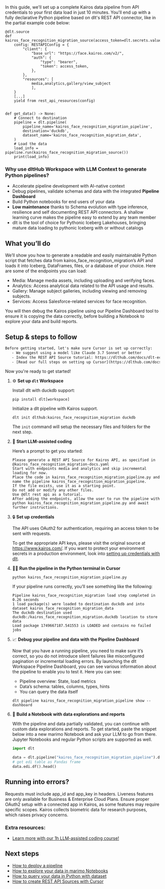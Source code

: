In this guide, we'll set up a complete Kairos data pipeline from API credentials to your first data load in just 10 minutes. You'll end up with a fully declarative Python pipeline based on dlt's REST API connector, like in the partial example code below:

```python-outcome
@dlt.source
def kairos_face_recognition_migration_source(access_token=dlt.secrets.value):
    config: RESTAPIConfig = {
        "client": {
            "base_url": "https://face.kairos.com/v2/",
            "auth": {
                "type": "bearer",
                "token": access_token,
            },
        },
        "resources": [
            media,analytics,gallery/view_subject
            ],
    }
    [...]
    yield from rest_api_resources(config)


def get_data() -> None:
    # Connect to destination
    pipeline = dlt.pipeline(
        pipeline_name='kairos_face_recognition_migration_pipeline',
        destination='duckdb',
        dataset_name='kairos_face_recognition_migration_data', 
    )
    # Load the data
    load_info = pipeline.run(kairos_face_recognition_migration_source())
    print(load_info) 
```

### Why use dltHub Workspace with LLM Context to generate Python pipelines?

- Accelerate pipeline development with AI-native context
- Debug pipelines, validate schemas and data with the integrated **Pipeline Dashboard**
- Build Python notebooks for end users of your data
- **Low maintenance** thanks to Schema evolution with type inference, resilience and self documenting REST API connectors. A shallow learning curve makes the pipeline easy to extend by any team member
- dlt is the tool of choice for Pythonic Iceberg Lakehouses, bringing mature data loading to pythonic Iceberg with or without catalogs

## What you’ll do

We’ll show you how to generate a readable and easily maintainable Python script that fetches data from kairos_face_recognition_migration’s API and loads it into Iceberg, DataFrames, files, or a database of your choice. Here are some of the endpoints you can load:

- Media: Manage media assets, including uploading and verifying faces.
- Analytics: Access analytical data related to the API usage and results.
- Gallery: Manage subject galleries, including viewing and removing subjects.
- Services: Access Salesforce-related services for face recognition.

You will then debug the Kairos pipeline using our Pipeline Dashboard tool to ensure it is copying the data correctly, before building a Notebook to explore your data and build reports.

## Setup & steps to follow

```default
Before getting started, let's make sure Cursor is set up correctly:
   - We suggest using a model like Claude 3.7 Sonnet or better
   - Index the REST API Source tutorial: https://dlthub.com/docs/dlt-ecosystem/verified-sources/rest_api/ and add it to context as **@dlt rest api**
   - [Read our full steps on setting up Cursor](https://dlthub.com/docs/dlt-ecosystem/llm-tooling/cursor-restapi#23-configuring-cursor-with-documentation)
```

Now you're ready to get started!

1. ⚙️ **Set up `dlt` Workspace**
    
    Install dlt with duckdb support:
    ```shell
    pip install dlt[workspace]
    ```

    Initialize a dlt pipeline with Kairos support.
    ```shell
    dlt init dlthub:kairos_face_recognition_migration duckdb
    ```

    The `init` command will setup the necessary files and folders for the next step.
    
2. 🤠 **Start LLM-assisted coding**
    
    Here’s a prompt to get you started:
    
    ```prompt
    Please generate a REST API Source for Kairos API, as specified in @kairos_face_recognition_migration-docs.yaml 
    Start with endpoints media and analytics and skip incremental loading for now. 
    Place the code in kairos_face_recognition_migration_pipeline.py and name the pipeline kairos_face_recognition_migration_pipeline. 
    If the file exists, use it as a starting point. 
    Do not add or modify any other files. 
    Use @dlt rest api as a tutorial. 
    After adding the endpoints, allow the user to run the pipeline with python kairos_face_recognition_migration_pipeline.py and await further instructions.
    ```

    
3. 🔒 **Set up credentials** 
    
    The API uses OAuth2 for authentication, requiring an access token to be sent with requests.
    
    To get the appropriate API keys, please visit the original source at https://www.kairos.com/.
    If you want to protect your environment secrets in a production environment, look into [setting up credentials with dlt](https://dlthub.com/docs/walkthroughs/add_credentials).
    
4. 🏃‍♀️ **Run the pipeline in the Python terminal in Cursor**
    
    ```shell
    python kairos_face_recognition_migration_pipeline.py
    ```
    
    If your pipeline runs correctly, you’ll see something like the following:
    
    ```shell
    Pipeline kairos_face_recognition_migration load step completed in 0.26 seconds
    1 load package(s) were loaded to destination duckdb and into dataset kairos_face_recognition_migration_data
    The duckdb destination used duckdb:/kairos_face_recognition_migration.duckdb location to store data
    Load package 1749667187.541553 is LOADED and contains no failed jobs
    ```
    
5. 📈 **Debug your pipeline and data with the Pipeline Dashboard**

    Now that you have a running pipeline, you need to make sure it’s correct, so you do not introduce silent failures like misconfigured pagination or incremental loading errors. By launching the dlt Workspace Pipeline Dashboard, you can see various information about the pipeline to enable you to test it. Here you can see:
    - Pipeline overview: State, load metrics
    - Data’s schema: tables, columns, types, hints
    - You can query the data itself
    
    ```shell
    dlt pipeline kairos_face_recognition_migration_pipeline show --dashboard
    ```
    
6. 🐍 **Build a Notebook with data explorations and reports**

    With the pipeline and data partially validated, you can continue with custom data explorations and reports. To get started, paste the snippet below into a new marimo Notebook and ask your LLM to go from there. Jupyter Notebooks and regular Python scripts are supported as well.

    
    ```python
    import dlt

   data = dlt.pipeline("kairos_face_recognition_migration_pipeline").dataset()
   # get edi table as Pandas frame
   data.edi.df().head()
    ```

## Running into errors?

Requests must include app_id and app_key in headers. Liveness features are only available for Business & Enterprise Cloud Plans. Ensure proper OAuth2 setup with a connected app in Kairos, as some features may require specific scopes. Kairos collects biometric data for research purposes, which raises privacy concerns.

### Extra resources:

- [Learn more with our 1h LLM-assisted coding course!](https://www.youtube.com/watch?v=GGid70rnJuM)

## Next steps

- [How to deploy a pipeline](https://dlthub.com/docs/walkthroughs/deploy-a-pipeline)
- [How to explore your data in marimo Notebooks](https://dlthub.com/docs/general-usage/dataset-access/marimo)
- [How to query your data in Python with dataset](https://dlthub.com/docs/general-usage/dataset-access/dataset)
- [How to create REST API Sources with Cursor](https://dlthub.com/docs/dlt-ecosystem/llm-tooling/cursor-restapi)